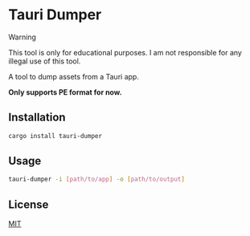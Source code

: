 # Tauri Dumper

> [!WARNING]
> This tool is only for educational purposes. I am not responsible for any illegal use of this tool.

A tool to dump assets from a Tauri app.

**Only supports PE format for now.**

## Installation

```bash
cargo install tauri-dumper
```

## Usage

```bash
tauri-dumper -i [path/to/app] -o [path/to/output]
```

## License

[MIT](LICENSE)